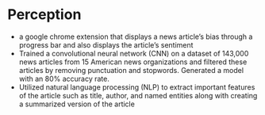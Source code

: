 # Perception
-  a google chrome extension that displays a news article’s bias through a progress bar and also displays the article’s sentiment
- Trained a convolutional neural network (CNN) on a dataset of 143,000 news articles from 15 American news organizations and filtered these articles by removing punctuation and stopwords. Generated a model with an 80% accuracy rate. 
- Utilized natural language processing (NLP) to extract important features of the article such as title, author, and named entities along with creating a summarized version of the article
